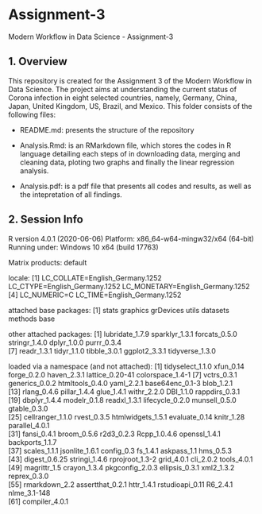 # Assignment-3

Modern Workflow in Data Science - Assignment-3

## 1. Overview 

This repository is created for the Assignment 3 of the Modern Workflow in Data Science. The project aims at understanding the current status of Corona infection in eight selected countries, namely, Germany, China, Japan, United Kingdom, US, Brazil, and Mexico. This folder consists of the following files:

- README.md: presents the structure of the repository

- Analysis.Rmd: is an RMarkdown file, which stores the codes in R language detailing each steps of in downloading data, merging and cleaning data, ploting two graphs and finally the linear regression analysis.

- Analysis.pdf: is a pdf file that presents all codes and results, as well as the intepretation of all findings. 


## 2. Session Info

R version 4.0.1 (2020-06-06)
Platform: x86_64-w64-mingw32/x64 (64-bit)
Running under: Windows 10 x64 (build 17763)

Matrix products: default

locale:
[1] LC_COLLATE=English_Germany.1252  LC_CTYPE=English_Germany.1252    LC_MONETARY=English_Germany.1252
[4] LC_NUMERIC=C                     LC_TIME=English_Germany.1252    

attached base packages:
[1] stats     graphics  grDevices utils     datasets  methods   base     

other attached packages:
 [1] lubridate_1.7.9 sparklyr_1.3.1  forcats_0.5.0   stringr_1.4.0   dplyr_1.0.0     purrr_0.3.4    
 [7] readr_1.3.1     tidyr_1.1.0     tibble_3.0.1    ggplot2_3.3.1   tidyverse_1.3.0

loaded via a namespace (and not attached):
 [1] tidyselect_1.1.0  xfun_0.14         forge_0.2.0       haven_2.3.1       lattice_0.20-41   colorspace_1.4-1 
 [7] vctrs_0.3.1       generics_0.0.2    htmltools_0.4.0   yaml_2.2.1        base64enc_0.1-3   blob_1.2.1       
[13] rlang_0.4.6       pillar_1.4.4      glue_1.4.1        withr_2.2.0       DBI_1.1.0         rappdirs_0.3.1   
[19] dbplyr_1.4.4      modelr_0.1.8      readxl_1.3.1      lifecycle_0.2.0   munsell_0.5.0     gtable_0.3.0     
[25] cellranger_1.1.0  rvest_0.3.5       htmlwidgets_1.5.1 evaluate_0.14     knitr_1.28        parallel_4.0.1   
[31] fansi_0.4.1       broom_0.5.6       r2d3_0.2.3        Rcpp_1.0.4.6      openssl_1.4.1     backports_1.1.7  
[37] scales_1.1.1      jsonlite_1.6.1    config_0.3        fs_1.4.1          askpass_1.1       hms_0.5.3        
[43] digest_0.6.25     stringi_1.4.6     rprojroot_1.3-2   grid_4.0.1        cli_2.0.2         tools_4.0.1      
[49] magrittr_1.5      crayon_1.3.4      pkgconfig_2.0.3   ellipsis_0.3.1    xml2_1.3.2        reprex_0.3.0     
[55] rmarkdown_2.2     assertthat_0.2.1  httr_1.4.1        rstudioapi_0.11   R6_2.4.1          nlme_3.1-148     
[61] compiler_4.0.1   